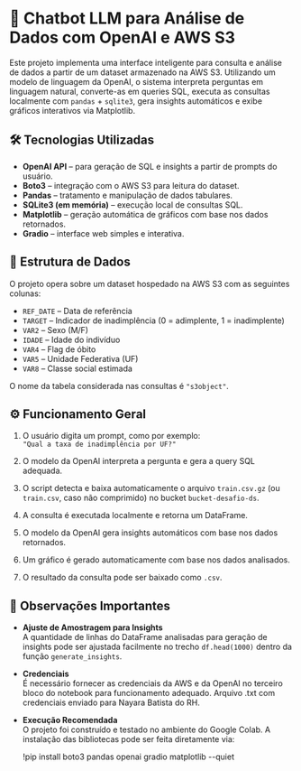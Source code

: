 # 🤖 Chatbot LLM para Análise de Dados com OpenAI e AWS S3

Este projeto implementa uma interface inteligente para consulta e análise de dados a partir de um dataset armazenado na AWS S3. Utilizando um modelo de linguagem da OpenAI, o sistema interpreta perguntas em linguagem natural, converte-as em queries SQL, executa as consultas localmente com `pandas` + `sqlite3`, gera insights automáticos e exibe gráficos interativos via Matplotlib.

## 🛠 Tecnologias Utilizadas

- **OpenAI API** – para geração de SQL e insights a partir de prompts do usuário.
- **Boto3** – integração com o AWS S3 para leitura do dataset.
- **Pandas** – tratamento e manipulação de dados tabulares.
- **SQLite3 (em memória)** – execução local de consultas SQL.
- **Matplotlib** – geração automática de gráficos com base nos dados retornados.
- **Gradio** – interface web simples e interativa.

## 📁 Estrutura de Dados

O projeto opera sobre um dataset hospedado na AWS S3 com as seguintes colunas:

- `REF_DATE` – Data de referência
- `TARGET` – Indicador de inadimplência (0 = adimplente, 1 = inadimplente)
- `VAR2` – Sexo (M/F)
- `IDADE` – Idade do indivíduo
- `VAR4` – Flag de óbito
- `VAR5` – Unidade Federativa (UF)
- `VAR8` – Classe social estimada

O nome da tabela considerada nas consultas é `"s3object"`.

## ⚙️ Funcionamento Geral

1. O usuário digita um prompt, como por exemplo:  
   `"Qual a taxa de inadimplência por UF?"`

2. O modelo da OpenAI interpreta a pergunta e gera a query SQL adequada.

3. O script detecta e baixa automaticamente o arquivo `train.csv.gz` (ou `train.csv`, caso não comprimido) no bucket `bucket-desafio-ds`.

4. A consulta é executada localmente e retorna um DataFrame.

5. O modelo da OpenAI gera insights automáticos com base nos dados retornados.

6. Um gráfico é gerado automaticamente com base nos dados analisados.

7. O resultado da consulta pode ser baixado como `.csv`.

## 📝 Observações Importantes

- **Ajuste de Amostragem para Insights**  
  A quantidade de linhas do DataFrame analisadas para geração de insights pode ser ajustada facilmente no trecho `df.head(1000)` dentro da função `generate_insights`.

- **Credenciais**  
  É necessário fornecer as credenciais da AWS e da OpenAI no terceiro bloco do notebook para funcionamento adequado. Arquivo .txt com credenciais enviado para Nayara Batista do RH.

- **Execução Recomendada**  
  O projeto foi construído e testado no ambiente do Google Colab. A instalação das bibliotecas pode ser feita diretamente via:

  !pip install boto3 pandas openai gradio matplotlib --quiet

